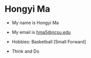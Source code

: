 # Hongyi Ma
- My name is Hongyi Ma

- My email is hma5@ncsu.edu

- Hobbies: Basketball [Small Forward]

- Think and Do





